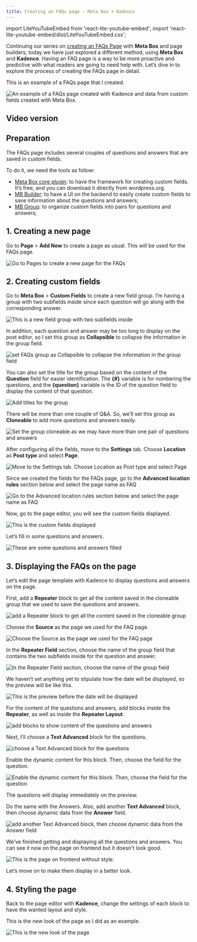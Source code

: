 ```yaml
---
title: Creating an FAQs page - Meta Box + Kadence
---
```


import LiteYouTubeEmbed from 'react-lite-youtube-embed';
import 'react-lite-youtube-embed/dist/LiteYouTubeEmbed.css';

Continuing our series on [creating an FAQs Page](https://metabox.io/series/faqs-page/) with **Meta Box** and page builders, today we have just explored a different method, using **Meta Box** and **Kadence**. Having an FAQ page is a way to be more proactive and predictive with what readers are going to need help with. Let’s dive in to explore the process of creating the FAQs page in detail.

This is an example of a FAQs page that I created.

![An example of a FAQs page created with Kadence and data from custom fields created with Meta Box.](https://imgur.elightup.com/HPyWQmw.png)

## Video version

<LiteYouTubeEmbed id='QCs6JtW0NMY' />

## Preparation

The FAQs page includes several couples of questions and answers that are saved in custom fields.

To do it, we need the tools as follow:

* [Meta Box core plugin](https://wordpress.org/plugins/meta-box/): to have the framework for creating custom fields. It’s free, and you can download it directly from wordpress.org.
* [MB Builder](https://metabox.io/plugins/meta-box-builder/): to have a UI on the backend to easily create custom fields to save information about the questions and answers;
* [MB Group](https://metabox.io/plugins/meta-box-group/): to organize custom fields into pairs for questions and answers;

## 1. Creating a new page

Go to **Page** > **Add New** to create a page as usual. This will be used for the FAQs page.

![Go to Pages to create a new page for the FAQs](https://imgur.elightup.com/IqCa9ZW.png)

## 2. Creating custom fields

Go to **Meta Box** > **Custom Fields** to create a new field group. I’m having a group with two subfields inside since each question will go along with the corresponding answer.

![This is a new field group with two subfields inside](https://imgur.elightup.com/1lMVy8v.png)

In addition, each question and answer may be too long to display on the post editor, so I set this group as **Collapsible** to collapse the information in the group field.

![set FAQs group as Collapsible to collapse the information in the group field](https://imgur.elightup.com/IdHAhNH.png)

You can also set the title for the group based on the content of the **Question** field for easier identification. The **{#}** variable is for numbering the questions, and the **{question}** variable is the ID of the question field to display the content of that question.

![Add titles for the group](https://imgur.elightup.com/fJTMAx0.png)

There will be more than one couple of Q&A. So, we’ll set this group as **Cloneable** to add more questions and answers easily.

![Set the group cloneable as we may have more than one pair of questions and answers](https://imgur.elightup.com/6zgiCGM.png)

After configuring all the fields, move to the **Settings** tab. Choose **Location** as **Post type** and select **Page**.

![Move to the Settings tab. Choose Location as Post type and select Page](https://imgur.elightup.com/WEvyNDL.png)

Since we created the fields for the FAQs page, go to the **Advanced location rules** section below and select the page name as FAQ

![Go to the Advanced location rules section below and select the page name as FAQ](https://imgur.elightup.com/4nODnBa.png)

Now, go to the page editor, you will see the custom fields displayed.

![This is the custom fields displayed](https://imgur.elightup.com/MEte2ER.png)

Let’s fill in some questions and answers.

![These are some questions and answers filled](https://imgur.elightup.com/E4X53hq.png)

## 3. Displaying the FAQs on the page

Let’s edit the page template with Kadence to display questions and answers on the page.

First, add a **Repeater** block to get all the content saved in the cloneable group that we used to save the questions and answers.

![add a Repeater block to get all the content saved in the cloneable group](https://imgur.elightup.com/UjmlXPM.png)

Choose the **Source** as the page we used for the FAQ page.

![Choose the Source as the page we used for the FAQ page](https://imgur.elightup.com/iZt0f2A.png)

In the **Repeater Field** section, choose the name of the group field that contains the two subfields inside for the question and answer.

![In the Repeater Field section, choose the name of the group field](https://imgur.elightup.com/tbMqciV.png)

We haven’t set anything yet to stipulate how the date will be displayed, so the preview will be like this.

![This is the preview before the date will be displayed](https://imgur.elightup.com/7lKoTnM.png)

For the content of the questions and answers, add blocks inside the **Repeater**, as well as inside the **Repeater Layout**.

![add blocks to show content of the questions and answers](https://imgur.elightup.com/amDPaui.png)

Next, I’ll choose a **Text Advanced** block for the questions.

![choose a Text Advanced block for the questions](https://imgur.elightup.com/25NPea3.png)

Enable the dynamic content for this block. Then, choose the field for the question.

![Enable the dynamic content for this block. Then, choose the field for the question](https://imgur.elightup.com/wNBlS2V.png)

The questions will display immediately on the preview.

Do the same with the Answers. Also, add another **Text Advanced** block, then choose dynamic data from the **Answer** field.

![add another Text Advanced block, then choose dynamic data from the Answer field](https://imgur.elightup.com/l3oEsii.png)

We’ve finished getting and displaying all the questions and answers. You can see it now on the page on frontend but it doesn't look good.

![This is the page on frontend without style.](https://imgur.elightup.com/Yw5atsP.png)

Let’s move on to make them display in a better look.

## 4. Styling the page

Back to the page editor with **Kadence**, change the settings of each block to have the wanted layout and style.

This is the new look of the page as I did as an example.

![This is the new look of the page](https://imgur.elightup.com/HPyWQmw.png)
